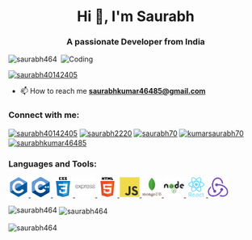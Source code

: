 <h1 align="center">Hi 👋, I'm Saurabh</h1>
<h3 align="center">A passionate Developer from India</h3>
<img align="right" alt="Coding" width="400" src="https://camo.githubusercontent.com/65de73171b032a2f5ecaaa4393f8d488cf9c85563947105f54bc7941a10f0f0b/68747470733a2f2f6d656469612e74656e6f722e636f6d2f726550446644574f33586f41414141642f6861636b696e672e676966">

<p align="left"> <img src="https://komarev.com/ghpvc/?username=saurabh464&label=Profile%20views&color=0e75b6&style=flat" alt="saurabh464" /> </p>

<p align="left"> <a href="https://twitter.com/saurabh40142405" target="blank"><img src="https://img.shields.io/twitter/follow/saurabh40142405?logo=twitter&style=for-the-badge" alt="saurabh40142405" /></a> </p>

- 📫 How to reach me **saurabhkumar46485@gmail.com**

<h3 align="left">Connect with me:</h3>
<p align="left">
<a href="https://twitter.com/saurabh40142405" target="blank"><img align="center" src="https://raw.githubusercontent.com/rahuldkjain/github-profile-readme-generator/master/src/images/icons/Social/twitter.svg" alt="saurabh40142405" height="30" width="40" /></a>
<a href="https://linkedin.com/in/saurabh2220" target="blank"><img align="center" src="https://raw.githubusercontent.com/rahuldkjain/github-profile-readme-generator/master/src/images/icons/Social/linked-in-alt.svg" alt="saurabh2220" height="30" width="40" /></a>
<a href="https://www.codechef.com/users/saurabh70" target="blank"><img align="center" src="https://cdn.jsdelivr.net/npm/simple-icons@3.1.0/icons/codechef.svg" alt="saurabh70" height="30" width="40" /></a>
<a href="https://codeforces.com/profile/kumarsaurabh70" target="blank"><img align="center" src="https://raw.githubusercontent.com/rahuldkjain/github-profile-readme-generator/master/src/images/icons/Social/codeforces.svg" alt="kumarsaurabh70" height="30" width="40" /></a>
<a href="https://www.leetcode.com/saurabhkumar46485" target="blank"><img align="center" src="https://raw.githubusercontent.com/rahuldkjain/github-profile-readme-generator/master/src/images/icons/Social/leet-code.svg" alt="saurabhkumar46485" height="30" width="40" /></a>
</p>

<h3 align="left">Languages and Tools:</h3>
<p align="left"> <a href="https://www.cprogramming.com/" target="_blank" rel="noreferrer"> <img src="https://raw.githubusercontent.com/devicons/devicon/master/icons/c/c-original.svg" alt="c" width="40" height="40"/> </a> <a href="https://www.w3schools.com/cpp/" target="_blank" rel="noreferrer"> <img src="https://raw.githubusercontent.com/devicons/devicon/master/icons/cplusplus/cplusplus-original.svg" alt="cplusplus" width="40" height="40"/> </a> <a href="https://www.w3schools.com/css/" target="_blank" rel="noreferrer"> <img src="https://raw.githubusercontent.com/devicons/devicon/master/icons/css3/css3-original-wordmark.svg" alt="css3" width="40" height="40"/> </a> <a href="https://expressjs.com" target="_blank" rel="noreferrer"> <img src="https://raw.githubusercontent.com/devicons/devicon/master/icons/express/express-original-wordmark.svg" alt="express" width="40" height="40"/> </a> <a href="https://www.w3.org/html/" target="_blank" rel="noreferrer"> <img src="https://raw.githubusercontent.com/devicons/devicon/master/icons/html5/html5-original-wordmark.svg" alt="html5" width="40" height="40"/> </a> <a href="https://developer.mozilla.org/en-US/docs/Web/JavaScript" target="_blank" rel="noreferrer"> <img src="https://raw.githubusercontent.com/devicons/devicon/master/icons/javascript/javascript-original.svg" alt="javascript" width="40" height="40"/> </a> <a href="https://www.mongodb.com/" target="_blank" rel="noreferrer"> <img src="https://raw.githubusercontent.com/devicons/devicon/master/icons/mongodb/mongodb-original-wordmark.svg" alt="mongodb" width="40" height="40"/> </a> <a href="https://nodejs.org" target="_blank" rel="noreferrer"> <img src="https://raw.githubusercontent.com/devicons/devicon/master/icons/nodejs/nodejs-original-wordmark.svg" alt="nodejs" width="40" height="40"/> </a> <a href="https://reactjs.org/" target="_blank" rel="noreferrer"> <img src="https://raw.githubusercontent.com/devicons/devicon/master/icons/react/react-original-wordmark.svg" alt="react" width="40" height="40"/> </a> <a href="https://redux.js.org" target="_blank" rel="noreferrer"> <img src="https://raw.githubusercontent.com/devicons/devicon/master/icons/redux/redux-original.svg" alt="redux" width="40" height="40"/> </a> </p>

<p><img align="left" src="https://github-readme-stats.vercel.app/api/top-langs?username=saurabh464&show_icons=true&locale=en&layout=compact" alt="saurabh464" /></p>

<p>&nbsp;<img align="center" src="https://github-readme-stats.vercel.app/api?username=saurabh464&show_icons=true&locale=en" alt="saurabh464" /></p>

<p><img align="center" src="https://github-readme-streak-stats.herokuapp.com/?user=saurabh464&" alt="saurabh464" /></p>
